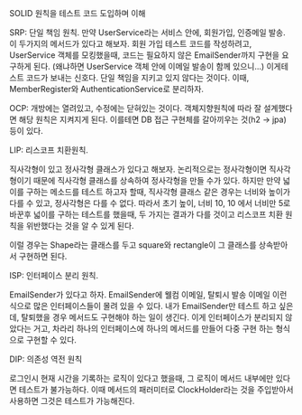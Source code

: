 SOLID 원칙을 테스트 코드 도입하며 이해

SRP: 단일 책임 원칙. 만약 UserService라는 서비스 안에, 회원가입, 인증메일 발송. 이 두가지의 메서드가 있다고 해보자. 회원 가입 테스트 코드를 작성하려고, UserService 객체를 모킹했을때, 코드는 필요하지 않은 EmailSender까지 구현을 요구하게 된다. (왜냐하면 UserService 객체 안에 이메일 발송이 함께 있으니…) 이게테스트 코드가 보내는 신호다. 단일 책임을 지키고 있지 않다는 것이다. 이때, MemberRegister와 AuthenticationService로 분리하자.

OCP: 개방에는 열려있고, 수정에는 닫혀있는 것이다. 객체지향원칙에 따라 잘 설계했다면 해당 원칙은 지켜지게 된다. 이를테면 DB 접근 구현체를 갈아끼우는 것(h2 → jpa) 등이 있다.

LIP: 리스코프 치환원칙. 

직사각형이 있고 정사각형 클래스가 있다고 해보자. 논리적으로는 정사각형이면 직사각형이기 때문에 직사각형 클래스를 상속하여 정사각형을 만들 수가 있다. 하지만 만약 넓이를 구하는 메소드를 테스트 하고자 할때, 직사각형 클래스 같은 경우는 너비와 높이가 다를 수 있고, 정사각형은 다를 수 없다. 따라서 초기 높이, 너비 10, 10 에서 너비만 5로 바꾼후 넓이를 구하는 테스트를 했을때, 두 가지는 결과가 다를 것이고 리스코프 치환 원칙을 위반했다는 것을 알 수 있게 된다.

이럴 경우는 Shape라는 클래스를 두고 square와 rectangle이 그 클래스를 상속받아서 구현하면 된다. 

ISP: 인터페이스 분리 원칙. 

EmailSender가 있다고 하자. EmailSender에 웰컴 이메일, 탈퇴시 발송 이메일 이런식으로 많은 인터페이스들이 몰려 있을 수 있다. 내가 EmailSender만 테스트 하고 싶은데, 탈퇴했을 경우 메서드도 구현해야 하는 일이 생긴다. 이게 인터페이스가 분리되지 않았다는 거고, 차라리 하나의 인터페이스에 하나의 메서드를 만들어 다중 구현 하는 형식으로 구현할 수 있다.

DIP: 의존성 역전 원칙

로그인시 현재 시간을 기록하는 로직이 있다고 했을때, 그 로직이 메서드 내부에만 있다면 테스트가 불가능하다. 이때 메서드의 패러미터로 ClockHolder라는 것을 주입받아서 사용하면 그것은 테스트가 가능해진다.

